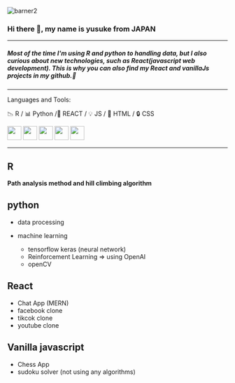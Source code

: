 ![barner2](https://user-images.githubusercontent.com/66249668/114359667-2d81de80-9baf-11eb-86a6-1589f6d65334.jpg)

### Hi there 👋, my name is yusuke from JAPAN

---

##### Most of the time I'm using R and python to handling data, but I also curious about new technologies, such as React(javascript web development). This is why you can also find my React and vanillaJs projects in my github.👋

---

Languages and Tools:

:chart_with_downwards_trend: R / :bar_chart: Python /:hammer: REACT / :bulb: JS / :key: HTML / :lock: CSS 


 <img height="32" width="32" src="https://cdn.jsdelivr.net/npm/simple-icons@v4/icons/r.svg" />

<img height="32" width="32" src="https://cdn.jsdelivr.net/npm/simple-icons@v4/icons/python.svg" />
<img height="32" width="32" src="https://cdn.jsdelivr.net/npm/simple-icons@v4/icons/tensorflow.svg" />
<img height="32" width="32" src="https://cdn.jsdelivr.net/npm/simple-icons@v4/icons/keras.svg" />
<img height="32" width="32" src="https://cdn.jsdelivr.net/npm/simple-icons@v4/icons/react.svg" />

---
## R
**Path analysis method and hill climbing algorithm**

## python 
 - data processing


 - machine learning
    - tensorflow keras (neural network)
    - Reinforcement Learning => using OpenAI
    - openCV
    
 ## React
 
 - Chat App (MERN) 
 - facebook clone 
 - tikcok clone
 - youtube clone
 

## Vanilla javascript 

- Chess App 
- sudoku solver (not using any algorithms)

